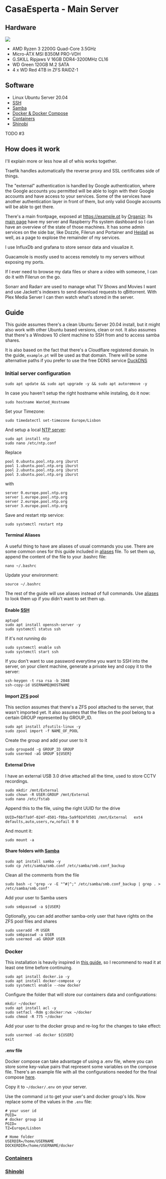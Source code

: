 # CasaEsperta - Main Server

## Hardware
![](../images/q300l.png)
* AMD Ryzen 3 2200G Quad-Core 3.5GHz
* Micro-ATX MSI B350M PRO-VDH
* G.SKILL Ripjaws V 16GB DDR4-3200MHz CL16
* WD Green 120GB M.2 SATA
* 4 x WD Red 4TB in ZFS RAIDZ-1

## Software
* Linux Ubuntu Server 20.04
* [SSH](#enable-ssh)
* [Samba](#share-folders-with-samba)
* [Docker & Docker Compose](#docker)
* [Containers](docker_containers.md)
* [Shinobi](shinobi.md)

TODO #3
## How does it work
I'll explain more or less how all of whis works together.

Traefik handles automatically the reverse proxy and SSL certificates side of things. 

The "external" authentication is handled by Google authentication, where the Google accounts you permitted will be able to login with their Google accounts and have access to your services. Some of the services have another authentication layer in front of them, but only valid Google accounts will be able to get there.

There's a main frontpage, exposed at https://example.pt by [Organizr](organizr.md). Its [main page](../images/organizr.png) have my server and Raspberry Pis system dashboard so I can have an overview of the state of those machines. It has some admin services on the side bar, like Dozzle, Filerun and Portainer and [Heidall](../images/heimdall.png) as well, as a page to explose the remainder of my services.

I use InfluxDb and grafana to store sensor data and visualize it.

Guacamole is mostly used to access remotely to my servers without exposing my ports.

If I ever need to browse my data files or share a video with someone, I can do it with Filerun on the go.

Sonarr and Radarr are used to manage what TV Shows and Movies I want and use Jackett's indexers to send download requests to qBittorrent. With Plex Media Server I can then watch what's stored in the server.

## Guide
This guide assumes there's a clean Ubuntu Server 20.04 install, but it might also work with other Ubuntu based versions, clean or not. It also assumes that there's a Windows 10 client machine to SSH from and to access samba shares.

It is also based on the fact that there's a Cloudflare registered domain. In the guide, `example.pt` will be used as that domain. There will be some alternative paths if you prefer to use the free DDNS service [DuckDNS](http://www.duckdns.org/)

### Initial server configuration
```
sudo apt update && sudo apt upgrade -y && sudo apt autoremove -y
```
In case you haven't setup the right hostname while instaling, do it now:
```
sudo hostname Wanted_Hostname
```
Set your Timezone:
```
sudo timedatectl set-timezone Europe/Lisbon
```
And setup a local [NTP server](https://linuxconfig.org/ubuntu-20-04-ntp-server):
```
sudo apt install ntp
sudo nano /etc/ntp.conf
```
Replace
```
pool 0.ubuntu.pool.ntp.org iburst
pool 1.ubuntu.pool.ntp.org iburst
pool 2.ubuntu.pool.ntp.org iburst
pool 3.ubuntu.pool.ntp.org iburst
```
with
```
server 0.europe.pool.ntp.org
server 1.europe.pool.ntp.org
server 2.europe.pool.ntp.org
server 3.europe.pool.ntp.org
```
Save and restart ntp service:
```
sudo systemctl restart ntp
```

#### Terminal Aliases
A useful thing to have are aliases of usual commands you use. There are some common ones for this guide included in [aliases](../main_server/aliases) file. To set them up, append the content of the file to your .bashrc file:
```
nano ~/.bashrc
```
Update your environment:
```
source ~/.bashrc
```
The rest of the guide will use aliases instead of full commands. Use [aliases](../main_server/aliases) to look them up if you didn't want to set them up.

#### Enable [SSH](https://linuxconfig.org/ubuntu-20-04-ssh-server)
```
aptupd
sudo apt install openssh-server -y
sudo systemctl status ssh
```
If it's not running do
```
sudo systemctl enable ssh
sudo systemctl start ssh
```
If you don't want to use password everytime you want to SSH into the server, on your client machine, generate a private key and copy it to the server:
```
ssh-keygen -t rsa rsa -b 2048
ssh-copy-id USERNAME@HOSTNAME
```

#### Import [ZFS](https://openzfs.github.io/openzfs-docs/Getting%20Started/Ubuntu/index.html) pool
This section assumes that there's a ZFS pool attached to the server, that wasn't imported yet.
It also assumes that the files on the pool belong to a certain GROUP represented by GROUP_ID.
```
sudo apt install zfsutils-linux -y
sudo zpool import -f NAME_OF_POOL
```
Create the group and add your user to it
```
sudo groupadd -g GROUP_ID GROUP
sudo usermod -aG GROUP ${USER}
```

#### External Drive
I have an external USB 3.0 drive attached all the time, used to store CCTV recordings.
```
sudo mkdir /mnt/External
sudo chown -R USER:GROUP /mnt/External
sudo nano /etc/fstab
```
Append this to the file, using the right UUID for the drive
```
UUID=f6bf7a9f-024f-d501-f0ba-5a9f024fd501 /mnt/External   ext4    defaults,auto,users,rw,nofail 0 0
```
And mount it:
```
sudo mount -a
```

#### Share folders with [Samba](https://linuxconfig.org/how-to-configure-samba-server-share-on-ubuntu-20-04-focal-fossa-linux)
```
sudo apt install samba -y
sudo cp /etc/samba/smb.conf /etc/samba/smb.conf_backup
```
Clean all the comments from the file
```
sudo bash -c 'grep -v -E "^#|^;" /etc/samba/smb.conf_backup | grep . > /etc/samba/smb.conf'
```
Add your user to Samba users
```
sudo smbpasswd -a ${USER}
```
Optionally, you can add another samba-only user that have rights on the ZFS pool files and shares
```
sudo useradd -M USER
sudo smbpasswd -a USER
sudo usermod -aG GROUP USER
```

### Docker
This installation is heavily inspired in [this guide](https://www.smarthomebeginner.com/traefik-2-docker-tutorial/#Docker_Configuration), so I recommend to read it at least one time before continuing.
```
sudo apt install docker.io -y
sudo apt install docker-compose -y
sudo systemctl enable --now docker
```
Configure the folder that will store our containers data and configurations:
```
mkdir ~/docker
sudo apt install acl -y
sudo setfacl -Rdm g:docker:rwx ~/docker
sudo chmod -R 775 ~/docker
```
Add your user to the docker group and re-log for the changes to take effect:
```
sudo usermod -aG docker ${USER}
exit
```

#### .env file
Docker compose can take advantage of using a .env file, where you can store some key-value pairs that represent some variables on the compose file.
There's an example file with all the configurations needed for the final compose [here](../main_server/docker/env_example).

Copy it to `~/docker/.env` on your server.

Use the command `id` to get your user's and docker group's Ids. Now replace some of the values in the `.env` file:
```
# your user id
PUID=
# docker group id
PGID=
TZ=Europe/Lisbon

# Home folder
USERDIR=/home/USERNAME
DOCKERDIR=/home/USERNAME/docker
```

### [Containers](docker_containers.md)

### [Shinobi](shinobi.md)